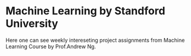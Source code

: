 # Machine Learning by Standford University

Here one can see weekly intereseting project assignments from Machine Learning Course by Prof.Andrew Ng.
